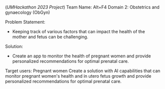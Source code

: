 (*UMHackathon 2023 Project*)
Team Name: Alt+F4
Domain 2: Obstetrics and gynaecology (ObGyn)

Problem Statement:
- Keeping track of various factors that can impact the health of the mother and fetus can be challenging.

Solution:
- Create an app to monitor the health of pregnant women and provide personalized recommendations for optimal prenatal care.

Target users: Pregnant women
Create a solution with AI capabilities that can monitor pregnant women's health and in utero fetus growth and provide personalized recommendations for optimal prenatal care.
